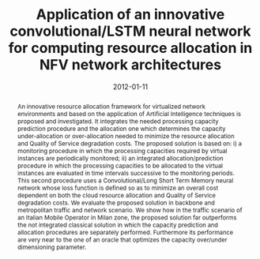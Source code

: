 ---
title: Application of an innovative convolutional/LSTM neural network for computing resource allocation in NFV network architectures
date: 2012-01-11
publishDate: 2012-01-11
authors: ["Vincenzo Eramo", "Tiziana Catena"]
publication_types: ["2"]
abstract: "An innovative resource allocation framework for virtualized network environments and based on the application of Artificial Intelligence techniques is proposed and investigated. It integrates the needed processing capacity prediction procedure and the allocation one which determines the capacity under-allocation or over-allocation needed to minimize the resource allocation and Quality of Service degradation costs. The proposed solution is based on: i) a monitoring procedure in which the processing capacities required by virtual instances are periodically monitored; ii) an integrated allocation/prediction procedure in which the processing capacities to be allocated to the virtual instances are evaluated in time intervals successive to the monitoring periods. This second procedure uses a Convolutional/Long Short Term Memory neural network whose loss function is defined so as to minimize an overall cost dependent on both the cloud resource allocation and Quality of Service degradation costs. We evaluate the proposed solution in backbone and metropolitan traffic and network scenario. We show how in the traffic scenario of an Italian Mobile Operator in Milan zone, the proposed solution far outperforms the not integrated classical solution in which the capacity prediction and allocation procedures are separately performed. Furthermore its performance are very near to the one of an oracle that optimizes the capacity over/under dimensioning parameter."
featured: true
publication: IEEE TNSM
url_pdf: "https://ieeexplore.ieee.org/abstract/document/9676995"
---